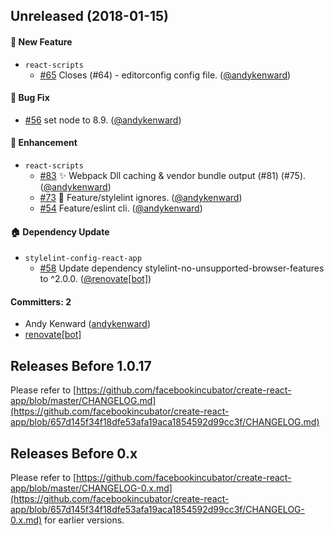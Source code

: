 ## Unreleased (2018-01-15)

#### :rocket: New Feature
* `react-scripts`
  * [#65](https://github.com/Stinkstudios/create-react-app/pull/65) Closes (#64) - editorconfig config file. ([@andykenward](https://github.com/andykenward))

#### :bug: Bug Fix
* [#56](https://github.com/Stinkstudios/create-react-app/pull/56) set node to 8.9. ([@andykenward](https://github.com/andykenward))

#### :nail_care: Enhancement
* `react-scripts`
  * [#83](https://github.com/Stinkstudios/create-react-app/pull/83) :sparkles: Webpack Dll caching & vendor bundle output (#81) (#75). ([@andykenward](https://github.com/andykenward))
  * [#73](https://github.com/Stinkstudios/create-react-app/pull/73) :wrench: Feature/stylelint ignores. ([@andykenward](https://github.com/andykenward))
  * [#54](https://github.com/Stinkstudios/create-react-app/pull/54) Feature/eslint cli. ([@andykenward](https://github.com/andykenward))

#### :house: Dependency Update
* `stylelint-config-react-app`
  * [#58](https://github.com/Stinkstudios/create-react-app/pull/58) Update dependency stylelint-no-unsupported-browser-features to ^2.0.0. ([@renovate[bot]](https://github.com/apps/renovate))

#### Committers: 2
- Andy Kenward ([andykenward](https://github.com/andykenward))
- [renovate[bot]](https://github.com/apps/renovate)

## Releases Before 1.0.17

Please refer to [https://github.com/facebookincubator/create-react-app/blob/master/CHANGELOG.md](https://github.com/facebookincubator/create-react-app/blob/657d145f34f18dfe53afa19aca1854592d99cc3f/CHANGELOG.md)

## Releases Before 0.x

Please refer to [https://github.com/facebookincubator/create-react-app/blob/master/CHANGELOG-0.x.md](https://github.com/facebookincubator/create-react-app/blob/657d145f34f18dfe53afa19aca1854592d99cc3f/CHANGELOG-0.x.md) for earlier versions.
